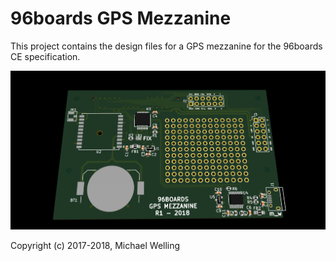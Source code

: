 # 96boards GPS Mezzanine

This project contains the design files for a GPS mezzanine for the 96boards CE specification.

![alt tag](gps-mezzanine.png)

Copyright (c) 2017-2018, Michael Welling
